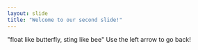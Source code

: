 ```yaml
---
layout: slide
title: "Welcome to our second slide!"
---
```

"float like butterfly, sting like bee"
Use the left arrow to go back!
